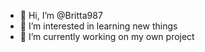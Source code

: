 - 👋 Hi, I’m @Britta987
- 👀 I’m interested in learning new things
- 🌱 I’m currently working on my own project 

<!---
Britta987/Britta987 is a ✨ special ✨ repository because its `README.md` (this file) appears on your GitHub profile.
You can click the Preview link to take a look at your changes.
--->
